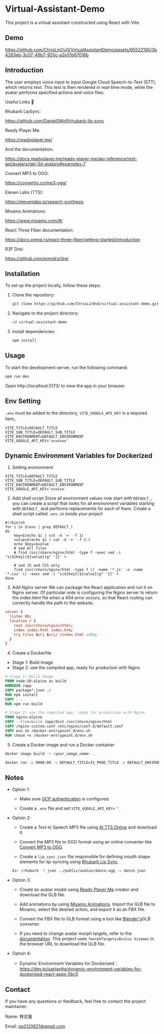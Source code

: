 # Virtual-Assistant-Demo

This project is a virtual assistant constructed using React with Vite.

## Demo

https://github.com/ChrisLinOvO/VirtualAssistantDemo/assets/65522190/3b4283eb-3c07-49b7-920c-a2e51b67016b

## Introduction

The user employs voice input to input Google Cloud Speech-to-Text (STT), which returns text. This text is then rendered in real-time mode, while the avatar performs specified actions and voice files.

Useful Links 🔗

Rhubarb LipSync:

https://github.com/DanielSWolf/rhubarb-lip-sync

Ready Player Me:

https://readyplayer.me/

And the documentation:

https://docs.readyplayer.me/ready-player-me/api-reference/rest-api/avatars/get-3d-avatars#examples-7

Convert MP3 to OGG:

https://convertio.co/mp3-ogg/

Eleven Labs (TTS):

https://elevenlabs.io/speech-synthesis

Mixamo Animations:

https://www.mixamo.com/#/

React Three Fiber documentation:

https://docs.pmnd.rs/react-three-fiber/getting-started/introduction

R3F Drei:

https://github.com/pmndrs/drei

## Installation

To set up the project locally, follow these steps:

1. Clone the repository:

   ```bash
   git clone https://github.com/ChrisLinOvO/virtual-assistant-demo.git
   ```

2. Navigate to the project directory:

   ```bash
   cd virtual-assistant-demo
   ```

3. Install dependencies:

   ```bash
   npm install
   ```

## Usage

To start the development server, run the following command:

```bash
npm run dev
```

Open http://localhost:5173/ to view the app in your browser.

## Env Setting

`.env` must be added to the directory, `VITE_GOOGLE_API_KEY` is a required item。

```
VITE_TITLE=DEFAULT_TITLE
VITE_SUB_TITLE=DEFAULT_SUB_TITLE
VITE_ENVIRONMENT=DEFAULT_ENVIRONMENT
VITE_GOOGLE_API_KEY='xxxxxxx'
```

## Dynamic Environment Variables for Dockerized

1. Setting environment

```
VITE_TITLE=DEFAULT_TITLE
VITE_SUB_TITLE=DEFAULT_SUB_TITLE
VITE_ENVIRONMENT=DEFAULT_ENVIRONMENT
VITE_GOOGLE_API_KEY='xxxxxx'
```

2. Add shell script
   Since all environment values now start with `DEFAULT_`, you can create a script that looks for all environment variables starting with `DEFAULT_` and performs replacements for each of them. Create a shell script called `.env.sh` inside your project

```shell
#!/bin/sh
for i in $(env | grep DEFAULT_)
do
	key=$(echo $i | cut -d '=' -f 1)
	value=$(echo $i | cut -d '=' -f 2-)
	echo $key=$value
    # sed All files
	# find /usr/share/nginx/html -type f -exec sed -i "s|${key}|${value}|g" '{}' +

    # sed JS and CSS only
    find /usr/share/nginx/html -type f \( -name '*.js' -o -name '*.css' \) -exec sed -i "s|${key}|${value}|g" '{}' +
done
```

3. Add Nginx server
   We can package the React application and run it on Nginx server. Of particular note is configuring the Nginx server to return the index.html file when a 404 error occurs, so that React routing can correctly handle the path to the website.

```conf
server {
  listen 80;
  location / {
    root /usr/share/nginx/html;
    index index.html index.htm;
    try_files $uri $uri/ /index.html =404;
  }
}
```

4. Create a Dockerfile

- Stage 1: Build Image
- Stage 2: use the compiled app, ready for production with Nginx

```Dockerfile
# Stage 1: Build Image
FROM node:20-alpine as build
WORKDIR /app
COPY package*.json ./
RUN npm install
COPY . .
RUN npm run build

# Stage 2: use the compiled app, ready for production with Nginx
FROM nginx:alpine
COPY --from=build /app/dist /usr/share/nginx/html
COPY /nginx-custom.conf /etc/nginx/conf.d/default.conf
COPY env.sh /docker-entrypoint.d/env.sh
RUN chmod +x /docker-entrypoint.d/env.sh
```

5. Create a Docker image and run a Docker container

```zsh
docker image build -t <your_image_name> .
```

```zsh
docker run -p 8088:80 -e DEFAULT_TITLE=IS_PROD_TITLE -e DEFAULT_ENVIRONMENT=IS_PROD <your_image_name>
```

## Notes

- Optoin 1:

  - Make sure [GCP authentication](https://cloud.google.com/docs/authentication/application-default-credentials) is configured.

  - Create a `.env` file and set `VITE_GOOGLE_API_KEY=''`.

- Optoin 2:

  - Create a Text to Speech MP3 file using [AI TTS Online](https://elevenlabs.io/text-to-speech) and download it.

  - Convert the MP3 file to OGG format using an online converter like [Convert MP3 to OGG](https://convertio.co/zh/mp3-ogg/).

  - Create a `lip_sync.json` file responsible for defining mouth shape elements for lip-syncing using [Rhubarb Lip Sync](https://github.com/DanielSWolf/rhubarb-lip-sync?tab=readme-ov-file#how-to-run-rhubarb-lip-sync).

  ```bash
  Ex: /rhubarb -f json ../public/audios/dance.ogg -o dance.json
  ```

- Optoin 3:

  - Create an avatar model using [Ready Player Me](https://readyplayer.me/) creator and download the GLB file.

  - Add animations by using [Mixamo Animations](https://www.mixamo.com/#/). Import the GLB file to Mixamo, select the desired action, and export it as an FBX file.

  - Convert the FBX file to GLB format using a tool like [Blender's](https://www.blender.org/download/)GLB converter.

  - If you need to change avatar morph targets, refer to the [documentation](https://docs.readyplayer.me/ready-player-me/api-reference/rest-api/avatars/get-3d-avatars#examples-7). This project uses `?morphTargets=Oculus Visemes` in the browser URL to download the GLB file.

- Optoin 4:
  - Dynamic Environment Variables for Dockerized：https://dev.to/sanjayttg/dynamic-environment-variables-for-dockerized-react-apps-5bc5

## Contact

If you have any questions or feedback, feel free to contact the project maintainer:

Name: 林志隆

Email: qq2120621@gmail.com
